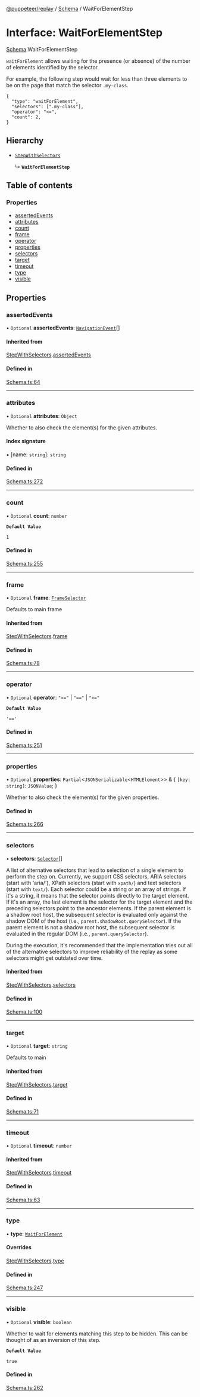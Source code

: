 [@puppeteer/replay](../README.md) / [Schema](../modules/Schema.md) / WaitForElementStep

# Interface: WaitForElementStep

[Schema](../modules/Schema.md).WaitForElementStep

`waitForElement` allows waiting for the presence (or absence) of the number
of elements identified by the selector.

For example, the following step would wait for less than three elements
to be on the page that match the selector `.my-class`.

```
{
  "type": "waitForElement",
  "selectors": [".my-class"],
  "operator": "<=",
  "count": 2,
}
```

## Hierarchy

- [`StepWithSelectors`](Schema.StepWithSelectors.md)

  ↳ **`WaitForElementStep`**

## Table of contents

### Properties

- [assertedEvents](Schema.WaitForElementStep.md#assertedevents)
- [attributes](Schema.WaitForElementStep.md#attributes)
- [count](Schema.WaitForElementStep.md#count)
- [frame](Schema.WaitForElementStep.md#frame)
- [operator](Schema.WaitForElementStep.md#operator)
- [properties](Schema.WaitForElementStep.md#properties)
- [selectors](Schema.WaitForElementStep.md#selectors)
- [target](Schema.WaitForElementStep.md#target)
- [timeout](Schema.WaitForElementStep.md#timeout)
- [type](Schema.WaitForElementStep.md#type)
- [visible](Schema.WaitForElementStep.md#visible)

## Properties

### assertedEvents

• `Optional` **assertedEvents**: [`NavigationEvent`](Schema.NavigationEvent.md)[]

#### Inherited from

[StepWithSelectors](Schema.StepWithSelectors.md).[assertedEvents](Schema.StepWithSelectors.md#assertedevents)

#### Defined in

[Schema.ts:64](https://github.com/puppeteer/replay/blob/main/src/Schema.ts#L64)

---

### attributes

• `Optional` **attributes**: `Object`

Whether to also check the element(s) for the given attributes.

#### Index signature

▪ [name: `string`]: `string`

#### Defined in

[Schema.ts:272](https://github.com/puppeteer/replay/blob/main/src/Schema.ts#L272)

---

### count

• `Optional` **count**: `number`

**`Default Value`**

`1`

#### Defined in

[Schema.ts:255](https://github.com/puppeteer/replay/blob/main/src/Schema.ts#L255)

---

### frame

• `Optional` **frame**: [`FrameSelector`](../modules/Schema.md#frameselector)

Defaults to main frame

#### Inherited from

[StepWithSelectors](Schema.StepWithSelectors.md).[frame](Schema.StepWithSelectors.md#frame)

#### Defined in

[Schema.ts:78](https://github.com/puppeteer/replay/blob/main/src/Schema.ts#L78)

---

### operator

• `Optional` **operator**: `">="` \| `"=="` \| `"<="`

**`Default Value`**

`'=='`

#### Defined in

[Schema.ts:251](https://github.com/puppeteer/replay/blob/main/src/Schema.ts#L251)

---

### properties

• `Optional` **properties**: `Partial`<`JSONSerializable`<`HTMLElement`\>\> & { `[key: string]`: `JSONValue`; }

Whether to also check the element(s) for the given properties.

#### Defined in

[Schema.ts:266](https://github.com/puppeteer/replay/blob/main/src/Schema.ts#L266)

---

### selectors

• **selectors**: [`Selector`](../modules/Schema.md#selector)[]

A list of alternative selectors that lead to selection of a single element
to perform the step on. Currently, we support CSS selectors, ARIA selectors
(start with 'aria/'), XPath selectors (start with `xpath/`) and text
selectors (start with `text/`). Each selector could be a string or an array
of strings. If it's a string, it means that the selector points directly to
the target element. If it's an array, the last element is the selector for
the target element and the preceding selectors point to the ancestor
elements. If the parent element is a shadow root host, the subsequent
selector is evaluated only against the shadow DOM of the host (i.e.,
`parent.shadowRoot.querySelector`). If the parent element is not a shadow
root host, the subsequent selector is evaluated in the regular DOM (i.e.,
`parent.querySelector`).

During the execution, it's recommended that the implementation tries out
all of the alternative selectors to improve reliability of the replay as
some selectors might get outdated over time.

#### Inherited from

[StepWithSelectors](Schema.StepWithSelectors.md).[selectors](Schema.StepWithSelectors.md#selectors)

#### Defined in

[Schema.ts:100](https://github.com/puppeteer/replay/blob/main/src/Schema.ts#L100)

---

### target

• `Optional` **target**: `string`

Defaults to main

#### Inherited from

[StepWithSelectors](Schema.StepWithSelectors.md).[target](Schema.StepWithSelectors.md#target)

#### Defined in

[Schema.ts:71](https://github.com/puppeteer/replay/blob/main/src/Schema.ts#L71)

---

### timeout

• `Optional` **timeout**: `number`

#### Inherited from

[StepWithSelectors](Schema.StepWithSelectors.md).[timeout](Schema.StepWithSelectors.md#timeout)

#### Defined in

[Schema.ts:63](https://github.com/puppeteer/replay/blob/main/src/Schema.ts#L63)

---

### type

• **type**: [`WaitForElement`](../enums/Schema.StepType.md#waitforelement)

#### Overrides

[StepWithSelectors](Schema.StepWithSelectors.md).[type](Schema.StepWithSelectors.md#type)

#### Defined in

[Schema.ts:247](https://github.com/puppeteer/replay/blob/main/src/Schema.ts#L247)

---

### visible

• `Optional` **visible**: `boolean`

Whether to wait for elements matching this step to be hidden. This can be
thought of as an inversion of this step.

**`Default Value`**

`true`

#### Defined in

[Schema.ts:262](https://github.com/puppeteer/replay/blob/main/src/Schema.ts#L262)
